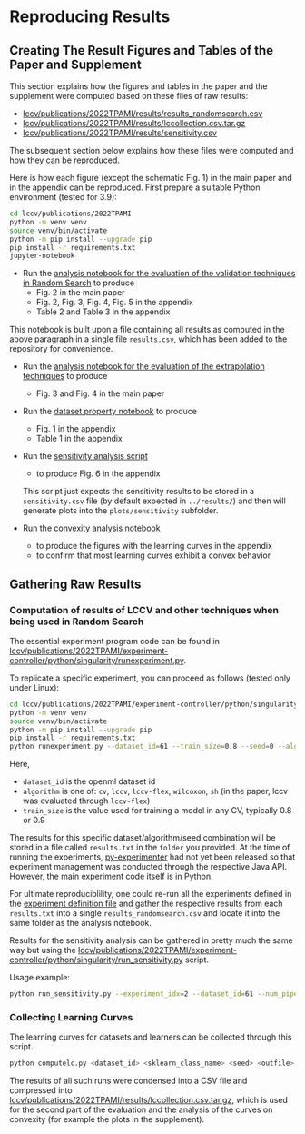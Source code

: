 # Reproducing Results

## Creating The Result Figures and Tables of the Paper and Supplement
This section explains how the figures and tables in the paper and the supplement were computed based on these files of raw results:
* [lccv/publications/2022TPAMI/results/results_randomsearch.csv](https://raw.githubusercontent.com/fmohr/lccv/master/publications/2022TPAMI/results/results_randomsearch.csv)
* [lccv/publications/2022TPAMI/results/lccollection.csv.tar.gz](https://raw.githubusercontent.com/fmohr/lccv/master/publications/2022TPAMI/results/lccollection.csv.tar.gz)
* [lccv/publications/2022TPAMI/results/sensitivity.csv](https://raw.githubusercontent.com/fmohr/lccv/master/publications/2022TPAMI/results/sensitivity.csv)

The subsequent section below explains how these files were computed and how they can be reproduced.

Here is how each figure (except the schematic Fig. 1) in the main paper and in the appendix can be reproduced.
First prepare a suitable Python environment (tested for 3.9):
```bash
cd lccv/publications/2022TPAMI
python -m venv venv
source venv/bin/activate
python -m pip install --upgrade pip
pip install -r requirements.txt
jupyter-notebook
```

* Run the [analysis notebook for the evaluation of the validation techniques in Random Search](https://github.com/fmohr/lccv/blob/master/publications/2022TPAMI/analysis/2%20-%20evaluation-randomsearch.ipynb) to produce
  * Fig. 2 in the main paper
  * Fig. 2, Fig. 3, Fig. 4, Fig. 5 in the appendix
  * Table 2 and Table 3 in the appendix

This notebook is built upon a file containing all results as computed in the above paragraph in a single file `results.csv`, which has been added to the repository for convenience.

* Run the [analysis notebook for the evaluation of the extrapolation techniques](https://github.com/fmohr/lccv/blob/master/publications/2022TPAMI/analysis/4%20-%20evaluation-extrapolation.ipynb) to produce
  * Fig. 3 and Fig. 4 in the main paper

* Run the [dataset property notebook](https://github.com/fmohr/lccv/blob/master/publications/2022TPAMI/analysis/0%20-%20dataset-properties.ipynb) to produce
  * Fig. 1 in the appendix
  * Table 1 in the appendix

* Run the [sensitivity analysis script](https://github.com/fmohr/lccv/blob/master/publications/2022TPAMI/analysis/2%20-%20analyse_results_sensitivity.py)
  * to produce Fig. 6 in the appendix

  This script just expects the sensitivity results to be stored in a `sensitivity.csv` file (by default expected in `../results/`) and then will generate plots into the `plots/sensitivity` subfolder.

* Run the [convexity analysis notebook](https://github.com/fmohr/lccv/blob/master/publications/2022TPAMI/analysis/5%20-%20convexity-analysis.ipynb)
  * to produce the figures with the learning curves in the appendix
  * to confirm that most learning curves exhibit a convex behavior



## Gathering Raw Results

### Computation of results of LCCV and other techniques when being used in Random Search
The essential experiment program code can be found in [lccv/publications/2022TPAMI/experiment-controller/python/singularity/runexperiment.py](https://github.com/fmohr/lccv/blob/master/publications/2022TPAMI/experiment-controller/python/singularity/runexperiment.py).

To replicate a specific experiment, you can proceed as follows (tested only under Linux):
```bash
cd lccv/publications/2022TPAMI/experiment-controller/python/singularity
python -m venv venv
source venv/bin/activate
python -m pip install --upgrade pip
pip install -r requirements.txt
python runexperiment.py --dataset_id=61 --train_size=0.8 --seed=0 --algorithm=lccv-flex --folder=. --num_pipelines=20
```
Here,
- `dataset_id` is the openml dataset id
- `algorithm` is one of: `cv`, `lccv`, `lccv-flex`, `wilcoxon`, `sh` (in the paper, lccv was evaluated through `lccv-flex`)
- `train_size` is the value used for training a model in any CV, typically 0.8 or 0.9

The results for this specific dataset/algorithm/seed combination will be stored in a file called `results.txt` in the `folder` you provided. 
At the time of running the experiments, [py-experimenter](https://github.com/tornede/py_experimenter) had not yet been released so that experiment management was conducted through the respective Java API. However, the main experiment code itself is in Python.

For ultimate reproduciblility, one could re-run all the experiments defined in the [experiment definition file](https://github.com/fmohr/lccv/blob/master/publications/2022TPAMI/experiment-controller/conf/experiments.conf) and gather the respective results from each `results.txt` into a single `results_randomsearch.csv` and locate it into the same folder as the analysis notebook.


Results for the sensitivity analysis can be gathered in pretty much the same way but using the [lccv/publications/2022TPAMI/experiment-controller/python/singularity/run_sensitivity.py](https://github.com/fmohr/lccv/blob/master/publications/2022TPAMI/experiment-controller/python/singularity/run_sensitivity.py) script.

Usage example:
``` bash
python run_sensitivity.py --experiment_idx=2 --dataset_id=61 --num_pipelines=20
```

### Collecting Learning Curves
The learning curves for datasets and learners can be collected through this script.
```bash
python computelc.py <dataset_id> <sklearn_class_name> <seed> <outfile>
```
The results of all such runs were condensed into a CSV file and compressed into [lccv/publications/2022TPAMI/results/lccollection.csv.tar.gz](https://github.com/fmohr/lccv/blob/master/publications/2022TPAMI/results/lccollection.csv.tar.gz), which is used for the second part of the evaluation and the analysis of the curves on convexity (for example the plots in the supplement).
